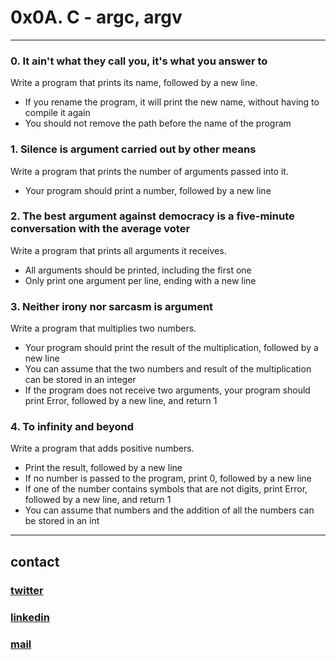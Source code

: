 # 0x0A. C - argc, argv
---
### 0. It ain't what they call you, it's what you answer to 
Write a program that prints its name, followed by a new line.

* If you rename the program, it will print the new name, without having to compile it again
* You should not remove the path before the name of the program
### 1. Silence is argument carried out by other means 
Write a program that prints the number of arguments passed into it.

* Your program should print a number, followed by a new line
### 2. The best argument against democracy is a five-minute conversation with the average voter
Write a program that prints all arguments it receives.

* All arguments should be printed, including the first one
* Only print one argument per line, ending with a new line
### 3. Neither irony nor sarcasm is argument
Write a program that multiplies two numbers.

* Your program should print the result of the multiplication, followed by a new line
* You can assume that the two numbers and result of the multiplication can be stored in an integer
* If the program does not receive two arguments, your program should print Error, followed by a new line, and return 1
### 4. To infinity and beyond
Write a program that adds positive numbers.

* Print the result, followed by a new line
* If no number is passed to the program, print 0, followed by a new line
* If one of the number contains symbols that are not digits, print Error, followed by a new line, and return 1
* You can assume that numbers and the addition of all the numbers can be stored in an int
---
## contact

### [twitter](https://twitter.com/RICARDO1470)
### [linkedin](https://www.linkedin.com/in/ricardo-alfonso-camayo/)
### [mail](1466@holbertonschool.com)
